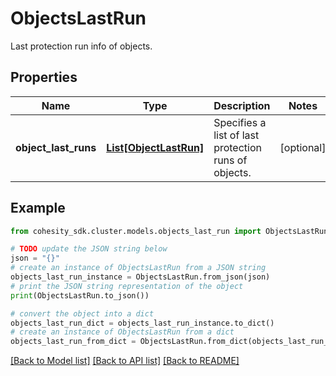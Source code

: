 # ObjectsLastRun

Last protection run info of objects.

## Properties

Name | Type | Description | Notes
------------ | ------------- | ------------- | -------------
**object_last_runs** | [**List[ObjectLastRun]**](ObjectLastRun.md) | Specifies a list of last protection runs of objects. | [optional] 

## Example

```python
from cohesity_sdk.cluster.models.objects_last_run import ObjectsLastRun

# TODO update the JSON string below
json = "{}"
# create an instance of ObjectsLastRun from a JSON string
objects_last_run_instance = ObjectsLastRun.from_json(json)
# print the JSON string representation of the object
print(ObjectsLastRun.to_json())

# convert the object into a dict
objects_last_run_dict = objects_last_run_instance.to_dict()
# create an instance of ObjectsLastRun from a dict
objects_last_run_from_dict = ObjectsLastRun.from_dict(objects_last_run_dict)
```
[[Back to Model list]](../README.md#documentation-for-models) [[Back to API list]](../README.md#documentation-for-api-endpoints) [[Back to README]](../README.md)


